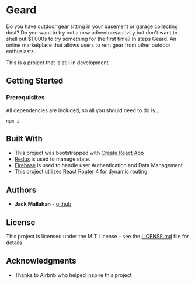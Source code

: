 
# Geard
Do you have outdoor gear sitting in your basement or garage collecting dust? Do you want to try out a new adventure/activity but don't want to shell out $1,000s to try something for the first time? In steps Geard. An online marketplace that allows users to rent gear from other outdoor enthusiasts. 

This is a project that is still in development.

## Getting Started




### Prerequisites

All dependencies are included, so all you should need to do is...

```
npm i
```

## Built With

* This project was bootstrapped with [Create React App](https://github.com/facebookincubator/create-react-app)
* [Redux](https://github.com/reactjs/redux) is used to manage state.
* [Firebase](https://firebase.google.com/) is used to handle user Authentication and Data Management
* This project utilizes [React Router 4](https://github.com/ReactTraining/react-router) for dynamic routing.

## Authors

* **Jack Mallahan** - [github](https://github.com/jackmallahan)

## License

This project is licensed under the MIT License - see the [LICENSE.md](LICENSE.md) file for details

## Acknowledgments

* Thanks to Airbnb who helped inspire this project
